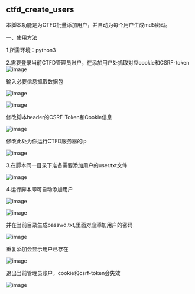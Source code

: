 ## ctfd_create_users

本脚本功能是为CTFD批量添加用户，并自动为每个用户生成md5密码。

一、使用方法

1.所需环境：python3

2.需要登录当前CTFD管理员账户，在添加用户处抓取对应cookie和CSRF-token
![image](https://user-images.githubusercontent.com/50257557/182524219-70e57081-1cf8-4022-8db7-0320fafb0056.png)

输入必要信息抓取数据包

![image](https://user-images.githubusercontent.com/50257557/182524234-35d06b86-8e92-4971-b3c5-ddd7c3929a4d.png)

![image](https://user-images.githubusercontent.com/50257557/182524263-48c2a1c7-1ac4-4dc3-b42a-f3a513a01192.png)

修改脚本header的CSRF-Token和Cookie信息

![image](https://user-images.githubusercontent.com/50257557/182524291-a43a1878-eaaf-44f8-a07e-367524fe6137.png)

修改此处为你运行CTFD服务器的ip

![image](https://user-images.githubusercontent.com/50257557/182524316-3102e269-c530-42f2-97fe-783f893e109b.png)

3.在脚本同一目录下准备需要添加用户的user.txt文件

![image](https://user-images.githubusercontent.com/50257557/182524338-1261e301-3f83-408f-bb5e-e52eb21d2f96.png)

4.运行脚本即可自动添加用户

![image](https://user-images.githubusercontent.com/50257557/182524371-9a82768e-0f73-4d0b-96a3-ce3538325a06.png)

![image](https://user-images.githubusercontent.com/50257557/182524385-6306b7c0-67fb-4677-867a-1e8f6a04f13d.png)


并在当前目录生成passwd.txt,里面对应添加用户的密码

![image](https://user-images.githubusercontent.com/50257557/182524411-88c3a21f-b90b-41b8-9896-53697ab62a38.png)

重复添加会显示用户已存在

![image](https://user-images.githubusercontent.com/50257557/182524442-e93fd4a0-75b6-4255-8059-8ddbeadec2ac.png)

退出当前管理员账户，cookie和csrf-token会失效

![image](https://user-images.githubusercontent.com/50257557/182524459-81603e44-7aeb-473c-aaf4-dea0024fccbf.png)
